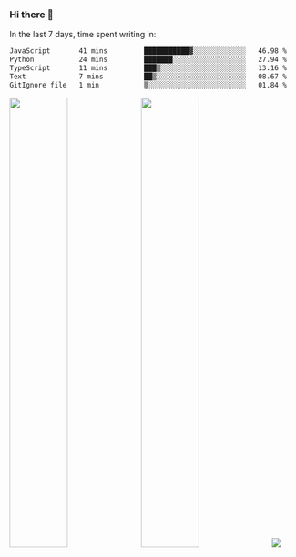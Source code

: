### Hi there 👋

In the last 7 days, time spent writing in:

<!--START_SECTION:waka-->

```txt
JavaScript       41 mins         ███████████▓░░░░░░░░░░░░░   46.98 %
Python           24 mins         ███████░░░░░░░░░░░░░░░░░░   27.94 %
TypeScript       11 mins         ███▒░░░░░░░░░░░░░░░░░░░░░   13.16 %
Text             7 mins          ██▒░░░░░░░░░░░░░░░░░░░░░░   08.67 %
GitIgnore file   1 min           ▒░░░░░░░░░░░░░░░░░░░░░░░░   01.84 %
```

<!--END_SECTION:waka-->

<img src="https://wakatime.com/share/@jimtje/5d0c92de-08f8-4a72-8f2f-6a9693d1e318.svg" width=45% height=45%> <img src="https://wakatime.com/share/@jimtje/501498ae-bda5-4da7-a89d-b40bcdd5556d.svg" width=45% height=45%>
![](https://hit.yhype.me/github/profile?user_id=43537315)
